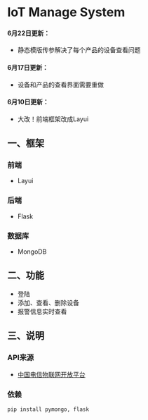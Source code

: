 # IoT Manage System
#### 6月22日更新：  
+ 静态模版传参解决了每个产品的设备查看问题  
#### 6月17日更新：  
+ 设备和产品的查看界面需要重做  
#### 6月10日更新： 
+ 大改！前端框架改成Layui  
## 一、框架
### 前端  
+ Layui  
### 后端
+ Flask  
### 数据库  
+ MongoDB  
## 二、功能
+ 登陆
+ 添加、查看、删除设备
+ 报警信息实时查看
## 三、说明
### API来源
+ [中国电信物联网开放平台][1]  
### 依赖
    pip install pymongo, flask

[1]: https://www.ctwing.cn/